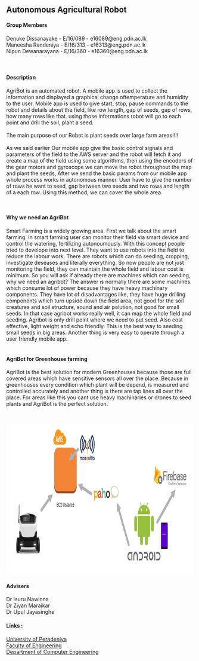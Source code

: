 <!DOCTYPE html>
<html>
<head>
	<h2>Autonomous Agricultural Robot</h2>
</head>
<body>
	<h4>Group Members</h4>
		<div>
			<div>Denuke Dissanayake - E/16/089 - e16089@eng.pdn.ac.lk</div>
			<div>Maneesha Randeniya - E/16/313 - e16313@eng.pdn.ac.lk</div>
			<div>Nipun Dewanarayana - E/16/360 - e16360@eng.pdn.ac.lk</div>
		</div><br><br>
    <h4>Description</h4>
		<p>
			<div>AgriBot is an automated robot. A mobile app is used to collect the information and displayed a graphical change oftemperature and humidity to the user. Mobile app is used to give start, stop, pause commands to the robot and details about the field, like row length, gap of seeds, gap of rows, how many rows like that.
using those informations robot will go to each point and drill the soil, plant a seed.
      </div><br>
			<div>The main purpose of our Robot is plant seeds over large farm areas!!!!</div><br>
      <div>As we said earlier Our mobile app give the basic control signals and parameters of the field to the AWS server and the robot will fetch it and create a map of the field using some algorithms, then using the encoders of the gear motors and gyroscope we can move the robot throughout the map and plant the seeds, After we send the basic params from our mobile app whole process works in autonomous manner. User have to give the number of rows he want to seed, gap between two seeds and two rows and length of a each row. Using this method, we can cover the whole area.
      </div>
		</p>
	<br>
	<h4>Why we need an AgriBot</h4>
	<p>
	<div>
		Smart Farming is a widely growing area. First we talk about the smart farming. In smart farming user can monitor their field via smart
device and control the watering, fertilizing autonoumously. With this concept people tried to develope into next level. They want to use 
robots into the field to reduce the labour work. There are robots which can do seeding, cropping, investigate deseases and literally everything.
So now people are not just monitoring the field, they can maintain the whole field and labour cost is minimum. So you will ask if already 
there are machines which can seeding, why we need an agribot? The answer is normally there are some machines which consume lot of power
because they have heavy machinary components. They have lot of disadvantages like, they have huge drilling components which turn upside down the 
field area, not good for the soil creatures and soil structure, sound and air polution, not good for small seeds. In that case agribot 
works really well, it can map the whole field and seeding. Agribot is only drill point where we need to put seed. Also cost effective,
light weight and echo friendly. This is the best way to seeding small seeds in big areas. Another thing is very easy to operate through 
a user friendly mobile app.
	</div>
	<div><br>
		<h4>AgriBot for Greenhouse farming</h4>
	</div>
	<div>
		AgriBot is the best solution for modern Greenhouses because those are full covered areas which have sensitive sensors all over the place.
Because in greenhouses every condition which plant will be depend, is measured and controlled accurately and another thing is there are tap
lines all over the place. For areas like this you cant use heavy machinaries or drones to seed plants and AgriBot is the perfect solution.
	</div><br>
	</p>
	
   <br><img src="docs/assets/img/diagrams/dig1.jpeg" width="600" height="400" > 
	
   <h4>Advisers</h4>
    	<div> Dr Isuru Nawinna </div>
   	<div> Dr Ziyan Maraikar </div>
    	<div> Dr Upul Jayasinghe </div>
		<h4>Links :</h4>
			<div>
				<div><a href="https://www.pdn.ac.lk/academics/academics.php/ "> University of Peradeniya</a> </div>
				<div><a href="http://eng.pdn.ac.lk/"> Faculty of Engineering</a></div>
        <div><a href="http://www.ce.pdn.ac.lk/"> Department of Computer Engineering </a> </div>
			</div>
	
	
</body>
</html>
